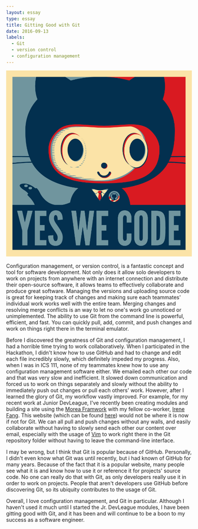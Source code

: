 ```yaml
---
layout: essay
type: essay
title: Gitting Good with Git
date: 2016-09-13
labels:
  - Git
  - version control
  - configuration management
---
```


<img class="ui medium center floated image" src="../images/baracktocat.jpg">

Configuration management, or version control, is a fantastic concept and tool for software development. Not only does it allow solo developers to work on projects from anywhere with an internet connection and distribute their open-source software, it allows teams to effectively collaborate and produce great software. Managing the versions and uploading source code is great for keeping track of changes and making sure each teammates' individual work works well with the entire team. Merging changes and resolving merge conflicts   is an  way to let no one's work go unnoticed or unimplemented. The ability to use Git from the command line is powerful, efficient, and fast. You can quickly pull, add, commit, and push changes and work on things right there in the terminal emulator.

Before I discovered the greatness of Git and configuration management, I had a horrible time trying to work collaboratively. When I participated in the Hackathon, I didn't know how to use GitHub and had to change and edit each file incredibly slowly, which definitely impeded my progress. Also, when I was in ICS 111, none of my teammates knew how to use any configuration management software either. We emailed each other our code and that was very slow and inefficient. It slowed down communication and forced us to work on things separately and slowly without the ability to immediately push out changes or pull each others' work. However, after I learned the glory of Git, my workflow vastly improved. For example, for my recent work at Junior DevLeague, I've recently been creating modules and building a site using the [Morea Framwork](https://morea-framework.github.io/) with my fellow co-worker, [Irene Fang](https://irene-f.github.io/). This website (which can be found [here](https://junior-devleague.github.io/JDLA-Web-Development/)) would not be where it is now if not for Git. We can all pull and push changes without any walls, and easily collaborate without having to slowly send each other our content over email, especially with the usage of [Vim](http://www.vim.org/) to work right there in the Git repository folder without having to leave the command-line interface.

I may be wrong, but I think that Git is popular because of GitHub. Personally, I didn't even know what Git was until recently, but i had known of GitHub for many years. Because of the fact that it is a popular website, many people see what it is and know how to use it or reference it for projects' source code. No one can really do that with Git, as only developers really use it in order to work on projects. People that aren't developers use GitHub before discovering Git, so its ubiquity contributes to the usage of Git.

Overall, I love configuration management, and Git in particular. Although I haven't used it much until I started the Jr. DevLeague modules, I have been gitting good with Git, and it has been and will continue to be a boon to my success as a software engineer.
